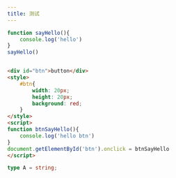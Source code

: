 ```yaml
---
title: 测试
---
```


```javascript preview 请打开console查看结果
function sayHello(){
    console.log('hello')
}
sayHello()
```


```html preview

<div id="btn">button</div>
<style>
    #btn{
        width: 20px;
        height: 20px;
        background: red;
    }
</style>
<script>
function btnSayHello(){
    console.log('hello btn')
}
document.getElementById('btn').onclick = btnSayHello
</script>

```

```ts
type A = string;
```